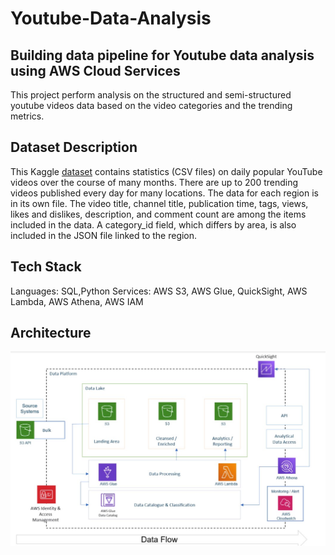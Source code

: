 # Youtube-Data-Analysis
## Building data pipeline for Youtube data analysis using AWS Cloud Services
This project perform analysis on the structured and semi-structured youtube videos data based on the video categories and the trending metrics.

## Dataset Description
This Kaggle [dataset](https://www.kaggle.com/datasets/datasnaek/youtube-new) contains statistics (CSV files) on daily popular YouTube videos over
the course of many months. There are up to 200 trending videos published every day
for many locations. The data for each region is in its own file. The video title, channel
title, publication time, tags, views, likes and dislikes, description, and comment count
are among the items included in the data. A category_id field, which differs by area, is
also included in the JSON file linked to the region.

## Tech Stack
Languages: SQL,Python
Services: AWS S3, AWS Glue, QuickSight, AWS Lambda, AWS Athena, AWS IAM

## Architecture
![Alt text](Architecture.jpg?raw=true "Title")
